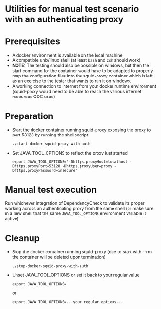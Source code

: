 # Utilities for manual test scenario with an authenticating proxy

# Prerequisites

* A docker environment is available on the local machine
* A compatible unix/linux shell (at least `bash` and `zsh` should work)
* **NOTE:** The testing should also be possible on windows, but then the start command for the container would have to
  be adapted to properly map the configuration files into the squid-proxy container which is left as an exercise to the
  tester that wants to run it on windows.
* A working connection to internet from your docker runtime environment (squid-proxy would need to be able to reach the various internet resources ODC uses)

# Preparation

* Start the docker container running squid-proxy exposing the proxy to port 53128 by running the shellsceript
    ```shell
    ./start-docker-squid-proxy-with-auth
    ```
* Set JAVA_TOOL_OPTIONS to reflect the proxy just started
    ```shell
    export JAVA_TOOL_OPTIONS="-Dhttps.proxyHost=localhost -Dhttps.proxyPort=53128 -Dhttps.proxyUser=proxy -Dhttps.proxyPassword=insecure"
    ```

# Manual test execution

Run whichever integration of DependencyCheck to validate its proper working across an authenticating proxy from the same
shell (or make sure in a new shell that the same `JAVA_TOOL_OPTIONS` environment variable is active)

# Cleanup

* Stop the docker container running squid-proxy (due to start with --rm the container will be deleted upon termination)
    ```shell
    ./stop-docker-squid-proxy-with-auth
    ```
* Unset JAVA_TOOL_OPTIONS or set it back to your regular value
    ```shell
    export JAVA_TOOL_OPTIONS=
    ```
  or
    ```shell
    export JAVA_TOOL_OPTIONS=...your regular options...
    ```
  
